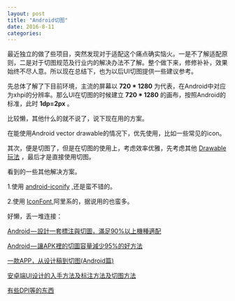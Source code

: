 ```yaml
---
layout: post
title: "Android切图"
date: 2016-8-11
categories:
---
```


最近独立的做了些项目，突然发现对于适配这个痛点确实恼火。一是不了解适配原则，二是对于切图规范及行业内的解决办法不了解。整个做下来，修修补补，效果始终不尽人意。所以现在总结下，也为以后UI切图提供一些建议参考。

先总体了解了下目前环境，主流的屏幕以 **720 * 1280** 为代表，在Android中对应为xhpi的分辨率。那么UI在切图的时候建立 **720 * 1280** 的画布，按照Android的标准，此时 **1dp=2px** 。

比较懒，其他什么的就不说了，说下现在用的方案。

在能使用Android vector drawable的情况下，优先使用，比如一些常见的icon。

其次，便是切图了，但是在切图的使用上，考虑效率优雅，先考虑其他 [Drawable玩法](https://github.com/thinkSky1206/android-blog/blob/master/Drawable%20Resources%E4%B8%80%E8%A7%88.md) ，最后才是直接使用切图。

看到的一些其他解决方案。

1.使用 [android-iconify](https://github.com/JoanZapata/android-iconify) ,还是蛮不错的。

2.使用 [IconFont](http://blog.csdn.net/yanbober/article/details/50276769),阿里系的，据说用的也蛮多。

好懒，丢一堆连接：

[Android — 設計一套標注與切圖，滿足90%以上機種適配](https://medium.com/@ivangraphic/android-%E8%A8%AD%E8%A8%88%E4%B8%80%E5%A5%97%E6%A8%99%E6%B3%A8%E8%88%87%E5%88%87%E5%9C%96-%E6%BB%BF%E8%B6%B390-%E4%BB%A5%E4%B8%8A%E6%A9%9F%E7%A8%AE%E9%81%A9%E9%85%8D-53818849063a#.ab7p1pgqb)

[Android — 讓APK裡的切圖容量減少95%的好方法](https://medium.com/@ivangraphic/android-%E8%AE%93apk%E8%A3%A1%E7%9A%84%E5%88%87%E5%9C%96%E5%AE%B9%E9%87%8F%E6%B8%9B%E5%B0%9195-%E7%9A%84%E5%A5%BD%E6%96%B9%E6%B3%95-30df98d08e79#.cqghvhs6l)

[一款APP，从设计稿到切图(Android篇)](http://www.ui.cn/detail/79573.html)

[安卓端UI设计的入手方法及标注方法及切图方法](http://www.zcool.com.cn/article/ZNDk2NzY=.html)

[有些DPI等的东西](http://www.uisdc.com/designers-guide-to-dpi?from=message&isappinstalled=0#)

